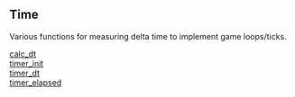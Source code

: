 ## Time

Various functions for measuring delta time to implement game loops/ticks.

[calc_dt](https://github.com/RandyGaul/cute_framework/blob/master/docs/time/calc_dt.md)  
[timer_init](https://github.com/RandyGaul/cute_framework/blob/master/docs/time/timer_init.md)  
[timer_dt](https://github.com/RandyGaul/cute_framework/blob/master/docs/time/timer_dt.md)  
[timer_elapsed](https://github.com/RandyGaul/cute_framework/blob/master/docs/time/timer_elapsed.md)  
